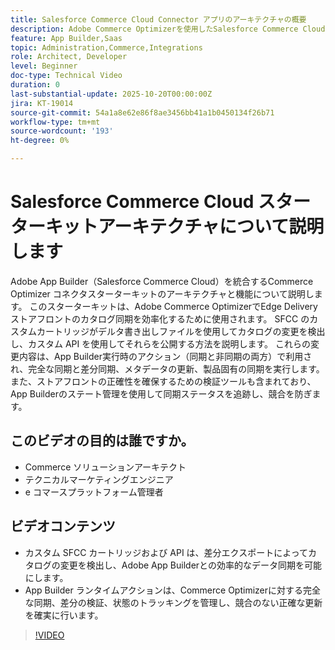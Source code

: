 ```yaml
---
title: Salesforce Commerce Cloud Connector アプリのアーキテクチャの概要
description: Adobe Commerce Optimizerを使用したSalesforce Commerce Cloudのアーキテクチャについて説明します。
feature: App Builder,Saas
topic: Administration,Commerce,Integrations
role: Architect, Developer
level: Beginner
doc-type: Technical Video
duration: 0
last-substantial-update: 2025-10-20T00:00:00Z
jira: KT-19014
source-git-commit: 54a1a8e62e86f8ae3456bb41a1b0450134f26b71
workflow-type: tm+mt
source-wordcount: '193'
ht-degree: 0%

---
```



# Salesforce Commerce Cloud スターターキットアーキテクチャについて説明します

Adobe App Builder（Salesforce Commerce Cloud）を統合するCommerce Optimizer コネクタスターターキットのアーキテクチャと機能について説明します。 このスターターキットは、Adobe Commerce OptimizerでEdge Delivery ストアフロントのカタログ同期を効率化するために使用されます。 SFCC のカスタムカートリッジがデルタ書き出しファイルを使用してカタログの変更を検出し、カスタム API を使用してそれらを公開する方法を説明します。 これらの変更内容は、App Builder実行時のアクション（同期と非同期の両方）で利用され、完全な同期と差分同期、メタデータの更新、製品固有の同期を実行します。 また、ストアフロントの正確性を確保するための検証ツールも含まれており、App Builderのステート管理を使用して同期ステータスを追跡し、競合を防ぎます。

## このビデオの目的は誰ですか。

* Commerce ソリューションアーキテクト
* テクニカルマーケティングエンジニア
* e コマースプラットフォーム管理者

## ビデオコンテンツ

* カスタム SFCC カートリッジおよび API は、差分エクスポートによってカタログの変更を検出し、Adobe App Builderとの効率的なデータ同期を可能にします。
* App Builder ランタイムアクションは、Commerce Optimizerに対する完全な同期、差分の検証、状態のトラッキングを管理し、競合のない正確な更新を確実に行います。

>[!VIDEO](https://video.tv.adobe.com/v/3476052?captions=jpn&learn=on)
